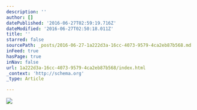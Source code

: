 ```yaml
---
description: ''
author: []
datePublished: '2016-06-27T02:59:19.716Z'
dateModified: '2016-06-27T02:50:18.011Z'
title: ''
starred: false
sourcePath: _posts/2016-06-27-1a222d3a-16cc-4073-9579-4ca2eb87b568.md
inFeed: true
hasPage: true
inNav: false
url: 1a222d3a-16cc-4073-9579-4ca2eb87b568/index.html
_context: 'http://schema.org'
_type: Article

---
```

![](https://the-grid-user-content.s3-us-west-2.amazonaws.com/b00d0c9d-de29-4e39-9368-51e3f613f85b.png)